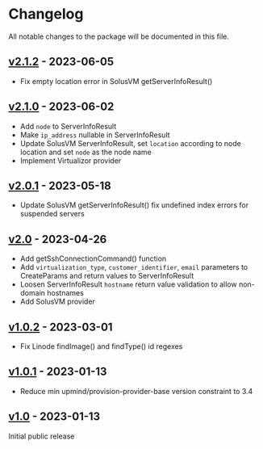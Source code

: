 # Changelog

All notable changes to the package will be documented in this file.

## [v2.1.2](https://github.com/upmind-automation/provision-provider-servers/releases/tag/v2.1.2) - 2023-06-05

- Fix empty location error in SolusVM getServerInfoResult()

## [v2.1.0](https://github.com/upmind-automation/provision-provider-servers/releases/tag/v2.1.0) - 2023-06-02

- Add `node` to ServerInfoResult
- Make `ip_address` nullable in ServerInfoResult
- Update SolusVM ServerInfoResult, set `location` according to node location and
  set `node` as the node name
- Implement Virtualizor provider

## [v2.0.1](https://github.com/upmind-automation/provision-provider-servers/releases/tag/v2.0.1) - 2023-05-18

- Update SolusVM getServerInfoResult() fix undefined index errors for suspended
  servers

## [v2.0](https://github.com/upmind-automation/provision-provider-servers/releases/tag/v2.0) - 2023-04-26

- Add getSshConnectionCommand() function
- Add `virtualization_type`, `customer_identifier`, `email` parameters to CreateParams
  and return values to ServerInfoResult
- Loosen ServerInfoResult `hostname` return value validation to allow non-domain
  hostnames
- Add SolusVM provider

## [v1.0.2](https://github.com/upmind-automation/provision-provider-servers/releases/tag/v1.0.2) - 2023-03-01

- Fix Linode findImage() and findType() id regexes

## [v1.0.1](https://github.com/upmind-automation/provision-provider-servers/releases/tag/v1.0.1) - 2023-01-13

- Reduce min upmind/provision-provider-base version constraint to 3.4

## [v1.0](https://github.com/upmind-automation/provision-provider-servers/releases/tag/v1.0) - 2023-01-13

Initial public release
